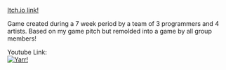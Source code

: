 [Itch.io link!](https://yrgo-game-creator.itch.io/bring-to-bear)

Game created during a 7 week period by a team of 3 programmers and 4 artists. Based on my game pitch but remolded into a game by all group members!

Youtube Link:<br>
[![Yarr!](https://i.ytimg.com/an_webp/xrbhPhXh9sc/mqdefault_6s.webp?du=3000&sqp=CN7yhI8G&rs=AOn4CLDC-XC-wYPi7j_2LiNV-tZFBFwMdQ)](https://youtu.be/xrbhPhXh9sc)
